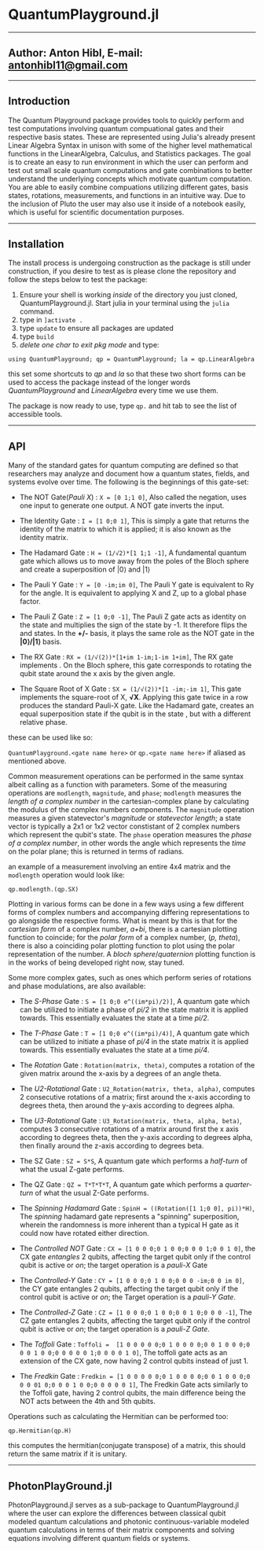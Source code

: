# QuantumPlayground.jl
---
Author: Anton Hibl, E-mail: antonhibl11@gmail.com
---

<hr>

## Introduction
The Quantum Playground package provides tools to quickly perform and 
test computations involving quantum compuational gates and their 
respective basis states. These are represented using Julia's already 
present Linear Algebra Syntax in unison with some of the higher level 
mathematical functions in the LinearAlgebra, Calculus, and Statistics 
packages. The goal is to create an easy to run environment in which 
the user can perform and test out small scale quantum computations and 
gate combinations to better understand the underlying concepts which 
motivate quantum computation. You are able to easily combine compuations
utilizing different gates, basis states, rotations, measurements, and 
functions in an intuitive way. Due to the inclusion of Pluto the user 
may also use it inside of a notebook easily, which is useful for 
scientific documentation purposes.

<hr>

## Installation
The install process is undergoing construction as the package is still 
under construction, if you desire to test as is please clone the repository
and follow the steps below to test the package:

1. Ensure your shell is working *inside* of the directory you just cloned, 
QuantumPlayground.jl. Start julia in your terminal using the `julia` 
command.
2. type in `]activate .`
3. type `update` to ensure all packages are updated
4. type `build`
5. *delete one char to exit pkg mode* and type: 

`using QuantumPlayground; qp = QuantumPlayground; la = qp.LinearAlgebra` 

this set some shortcuts to *qp* and *la* so that these two short forms can
be used to access the package instead of the longer words 
*QuantumPlayground* and *LinearAlgebra* every time we use them.

The package is now ready to use, type `qp.` and hit tab to see the list 
of accessible tools.

<hr>

## API
Many of the standard gates for quantum computing are defined so that 
researchers may analyze and document how a quantum states, fields, and 
systems evolve over time. The following is the beginnings of this gate-set:

- The NOT Gate(*Pauli X*)
: `X = [0 1;1 0]`, Also called the negation, uses one input to generate 
one output. A NOT gate inverts the input.

- The Identity Gate
: `I = [1 0;0 1]`, This is simply a gate that returns the identity of the 
matrix to which it is applied; it is also known as the identity matrix.

- The Hadamard Gate
: `H = (1/√2)*[1 1;1 -1]`, A fundamental quantum gate which allows us to 
move away from the poles of the Bloch sphere and create a superposition 
of |0⟩ and |1⟩

- The Pauli Y Gate
: `Y = [0 -im;im 0]`, The Pauli Y gate is equivalent to Ry for the angle. 
It is equivalent to applying X and Z, up to a global phase factor.

- The Pauli Z Gate
: `Z = [1 0;0 -1]`, The Pauli Z gate acts as identity on the state and 
multiplies the sign of the state by -1. It therefore flips the and states.
In the **+/-** basis, it plays the same role as the NOT gate in the 
**|0⟩/|1⟩** basis.

- The RX Gate
: `RX = (1/√(2))*[1+im 1-im;1-im 1+im]`, The RX gate implements . On the 
Bloch sphere, this gate corresponds to rotating the qubit state around 
the x axis by the given angle.

- The Square Root of X Gate
: `SX = (1/√(2))*[1 -im;-im 1]`, This gate implements the square-root of X,
**√X**. Applying this gate twice in a row produces the standard Pauli-X 
gate. Like the Hadamard gate, creates an equal superposition state if the 
qubit is in the state , but with a different relative phase.

these can be used like so:

`QuantumPlayground.<gate name here>`
or
`qp.<gate name here>`
if aliased as mentioned above.

Common measurement operations can be performed in the same syntax albeit 
calling as a function with parameters. Some of the measuring operations 
are `modlength`, `magnitude`, and `phase`; `modlength` measures the *length
of a complex number* in the cartesian-complex plane by calculating 
the modulus of the complex numbers components. The `magnitude` operation
measures a given statevector's *magnitude* or *statevector length*; a state
vector is typically a 2x1 or 1x2 vector constistant of 2 complex numbers
which represent the qubit's state. The `phase` operation measures the 
*phase of a complex number*, in other words the angle which represents the
*time* on the polar plane; this is returned in terms of radians.

an example of a measurement involving an entire 4x4 matrix and the 
`modlength` operation would look like:

`qp.modlength.(qp.SX)`

Plotting in various forms can be done in a few ways using a few different
forms of complex numbers and accompanying differing representations to go
alongside the respective forms. What is meant by this is that for the
*cartesian form* of a complex number, *a+bi*, there is a cartesian plotting
function to coincide; for the *polar form* of a complex number, 
(*p, theta*), there is also a coinciding polar plotting function to plot 
using the polar representation of the number. A *bloch sphere*/*quaternion*
plotting function is in the works of being developed right now, stay
tuned.

Some more complex gates, such as ones which perform series of rotations and
phase modulations, are also available:

- The *S-Phase* Gate
: `S = [1 0;0 e^((im*pi)/2)]`, A quantum gate which can be utilized to 
initiate a phase of *pi/2* in the state matrix it is applied towards. This 
essentially evaluates the state at a time *pi/2*.

- The *T-Phase* Gate
: `T = [1 0;0 e^((im*pi)/4)]`, A quantum gate which can be utilized to 
initiate a phase of *pi/4* in the state matrix it is applied towards. This 
essentially evaluates the state at a time *pi/4*.

- The *Rotation* Gate
: `Rotation(matrix, theta)`, computes a rotation of the given matrix around
the x-axis by a degrees of an angle theta.

- The *U2-Rotational* Gate
: `U2_Rotation(matrix, theta, alpha)`, computes 2 consecutive rotations of 
a matrix; first around the x-axis according to degrees theta, then around 
the y-axis according to degrees alpha.

- The *U3-Rotational* Gate
: `U3_Rotation(matrix, theta, alpha, beta)`, computes 3 consecutive 
rotations of a matrix around first the x axis according to degrees theta,
then the y-axis according to degrees alpha, then finally around the z-axis
according to degrees beta.

- The SZ Gate
: `SZ = S*S`, A quantum gate which performs a *half-turn* of what the usual
Z-gate performs.

- The QZ Gate
: `QZ = T*T*T*T`, A quantum gate which performs a *quarter-turn* of what 
the usual Z-Gate performs.

- The *Spinning Hadamard* Gate
: `SpinH = ((Rotation([1 1;0 0], pi))*H)`, The *spinning* hadamard gate
represents a "spinning" superposition, wherein the randomness is more
inherent than a typical H gate as it could now have rotated either 
direction.

- The *Controlled NOT* Gate
: `CX = [1 0 0 0;0 1 0 0;0 0 0 1;0 0 1 0]`, the CX gate *entangles* 2 
qubits, affecting the target qubit only if the control qubit is active or
*on*; the target operation is a *pauli-X* Gate

- The *Controlled-Y* Gate
: `CY = [1 0 0 0;0 1 0 0;0 0 0 -im;0 0 im 0]`, the CY gate entangles 2
qubits, affecting the target qubit only if the control qubit is active or
*on*; the Target operation is a *pauli-Y Gate*.

- The *Controlled-Z* Gate
: `CZ = [1 0 0 0;0 1 0 0;0 0 1 0;0 0 0 -1]`, The CZ gate entangles 2
qubits, affecting the target qubit only if the control qubit is active or
*on*; the target operation is a *pauli-Z Gate*.

- The *Toffoli* Gate
: `Toffoli = 
[1 0 0 0 0 0;0 1 0 0 0 0;0 0 1 0 0 0;0 0 0 1 0 0;0 0 0 0 0 1;0 0 0 0 1 0]`,
 The toffoli gate acts as an extension of the CX gate, now having 2 
control qubits instead of just 1. 

- The *Fredkin* Gate
: `Fredkin =
[1 0 0 0 0 0;0 1 0 0 0 0;0 0 1 0 0 0;0 0 0 01 0;0 0 0 1 0 0;0 0 0 0 0 1]`,
 The Fredkin Gate acts similarly to the Toffoli gate, having 2 control 
qubits, the main difference being the NOT acts between the 4th and 5th 
qubits.

Operations such as calculating the Hermitian can be performed too:

`qp.Hermitian(qp.H)`

this computes the hermitian(conjugate transpose) of a matrix, this should
return the same matrix if it is unitary.
<hr>

## PhotonPlayGround.jl
PhotonPlayground.jl serves as a sub-package to QuantumPlayground.jl where 
the user can explore the differences between classical qubit modeled 
quantum calculations and photonic continuous-variable modeled quantum 
calculations in terms of their matrix components and solving equations
involving different quantum fields or systems.
